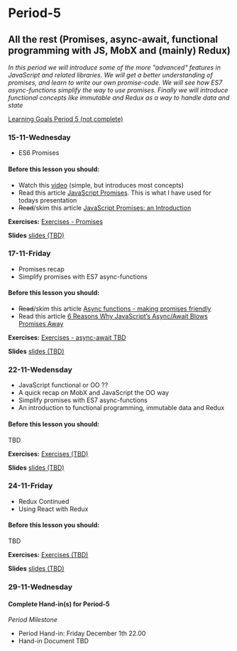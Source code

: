 # Period-5
## All the rest (Promises, async-await, functional programming with JS, MobX and (mainly) Redux)

*In this period we will introduce some of the more "advanced" features in JavaScript and related libraries. We will get a better understanding of promises, and learn to write our own promise-code. We will see how ES7 async-functions simplify the way to use promises. Finally we will introduce functional concepts like immutable and Redux as a way to handle data and state*

[Learning Goals Period 5 (not complete)](https://docs.google.com/document/d/1Go73pX9mLSipS0BJ8QtqGJuSwO68Zs9NUxyGA_fpmAA/edit?usp=sharing)

### 15-11-Wednesday
* ES6 Promises

#### Before this lesson you should: ####
- Watch this [video](https://www.youtube.com/watch?v=s6SH72uAn3Q) (simple, but introduces most concepts)
- Read this article [JavaScript Promises](https://bitsofco.de/javascript-promises-101/). This is what I have used for todays presentation
- ~~Read~~/skim this article [JavaScript Promises: an Introduction](https://developers.google.com/web/fundamentals/primers/promises)

**Exercises:**
[Exercises - Promises](https://docs.google.com/document/d/1jpqmitlHKeIcWzDdbe-jO281xFQiGywP3c2iKCDeffQ/edit?usp=sharing)

**Slides**
[slides (TBD)]()

### 17-11-Friday ###
* Promises recap
* Simplify promises with ES7 async-functions

#### Before this lesson you should: ####

- ~~Read~~/skim this article [Async functions - making promises friendly](https://developers.google.com/web/fundamentals/primers/async-functions)
- Read this article  [6 Reasons Why JavaScript’s Async/Await Blows Promises Away](https://hackernoon.com/6-reasons-why-javascripts-async-await-blows-promises-away-tutorial-c7ec10518dd9)

**Exercises:**
[Exercises - async-await TBD]()

**Slides**
[slides (TBD)]()

### 22-11-Wedensday ###
* JavaScript functional or OO ??
* A quick recap on MobX and JavaScript the OO way
* Simplify promises with ES7 async-functions
* An introduction to functional programming, immutable data and Redux

#### Before this lesson you should: ####

TBD

**Exercises:**
[Exercises (TBD)]()

**Slides**
[slides (TBD)]()

### 24-11-Friday ###
* Redux Continued
* Using React with Redux

#### Before this lesson you should: ####

TBD

**Exercises:**
[Exercises (TBD)]()

**Slides**
[slides (TBD)]()

### 29-11-Wednesday ###

#### Complete Hand-in(s) for Period-5 ####

*Period Milestone*

- Period Hand-in: Friday December 1th 22.00
- Hand-in Document TBD 


